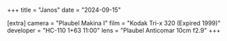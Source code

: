 +++
title =  "Janos"
date =  "2024-09-15"

[extra]
camera = "Plaubel Makina I"
film =  "Kodak Tri-x 320 (Expired 1999)"
developer =  "HC-110 1+63 11:00"
lens = "Plaubel Anticomar 10cm f2.9"
+++

